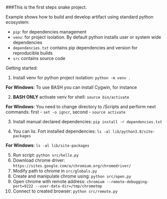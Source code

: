 ###This is the first steps snake project.

Example shows how to build and develop artifact using standard python ecosystem:
- `pip`: for dependencies management
- `venv`: for project isolation. By default python installs user or system wide dependencies
- `dependencies.txt` contains pip dependencies and version for reproducible builds
- `src` contains source code

Getting started:
1. Install venv for python project isolation: `python -m venv .`

**For Windows**: To use BASH you can install Cygwin, for instance
  
2. **BASH ONLY** activate venv for shell: `source bin/activate`

**For Windows**: You need to change directory to /Scripts and perform next commands: first - `set -o igncr`, second - `source activate
` 

3. Install manual declared dependencies: `pip install -r dependencies.txt`

4. You can lis. Fort installed dependencies: `ls -al lib/python3.8/site-packages`

**For Windows**: `ls -al lib/site-packages`
  
5. Run script: `python src/hello.py`
6. Download chrome driver: `https://sites.google.com/a/chromium.org/chromedriver/`
7. Modify path to chrome in `src/globals.py`
8. Create and manipulate chrome using: `python src/open.py`
9. Open chrome with remote address: `chromium --remote-debugging-port=9222 --user-data-dir=/tmp/chrometmp`
10. Connect to created browser: `python src/remote.py`